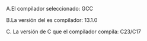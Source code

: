 A.El compilador seleccionado: GCC

B.La versión del es compilador: 13.1.0

C. La versión de C que el compilador compila: C23/C17
